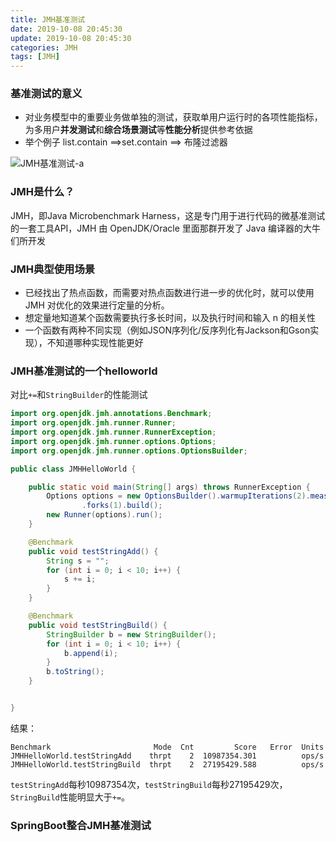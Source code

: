 ```yaml
---
title: JMH基准测试
date: 2019-10-08 20:45:30
update: 2019-10-08 20:45:30
categories: JMH
tags: [JMH]
---
```


### 基准测试的意义

* 对业务模型中的重要业务做单独的测试，获取单用户运行时的各项性能指标，为多用户**并发测试**和**综合场景测试**等**性能分析**提供参考依据
* 举个例子 list.contain ==>set.contain ==> 布隆过滤器

![JMH基准测试-a](https://volc1612.gitee.io/blog/images/JMH基准测试/JMH基准测试-a.png)

### JMH是什么？
  
JMH，即Java Microbenchmark Harness，这是专门用于进行代码的微基准测试的一套工具API，JMH 由 OpenJDK/Oracle 里面那群开发了 Java 编译器的大牛们所开发

### JMH典型使用场景

* 已经找出了热点函数，而需要对热点函数进行进一步的优化时，就可以使用 JMH 对优化的效果进行定量的分析。
* 想定量地知道某个函数需要执行多长时间，以及执行时间和输入 n 的相关性
* 一个函数有两种不同实现（例如JSON序列化/反序列化有Jackson和Gson实现），不知道哪种实现性能更好


### JMH基准测试的一个helloworld

对比`+=`和`StringBuilder`的性能测试

```java
import org.openjdk.jmh.annotations.Benchmark;
import org.openjdk.jmh.runner.Runner;
import org.openjdk.jmh.runner.RunnerException;
import org.openjdk.jmh.runner.options.Options;
import org.openjdk.jmh.runner.options.OptionsBuilder;

public class JMHHelloWorld {

    public static void main(String[] args) throws RunnerException {
        Options options = new OptionsBuilder().warmupIterations(2).measurementIterations(2)
                .forks(1).build();
        new Runner(options).run();
    }

    @Benchmark
    public void testStringAdd() {
        String s = "";
        for (int i = 0; i < 10; i++) {
            s += i;
        }
    }

    @Benchmark
    public void testStringBuild() {
        StringBuilder b = new StringBuilder();
        for (int i = 0; i < 10; i++) {
            b.append(i);
        }
        b.toString();
    }


}

```

结果：

```
Benchmark                       Mode  Cnt         Score   Error  Units
JMHHelloWorld.testStringAdd    thrpt    2  10987354.301          ops/s
JMHHelloWorld.testStringBuild  thrpt    2  27195429.588          ops/s
```

`testStringAdd`每秒10987354次，`testStringBuild`每秒27195429次，`StringBuild`性能明显大于`+=`。

### SpringBoot整合JMH基准测试


